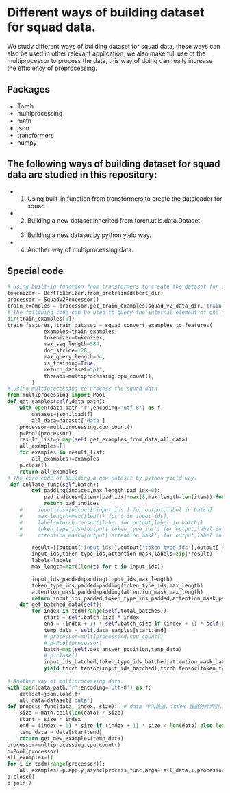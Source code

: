 # Different ways of building dataset for squad data.
We study different ways of building dataset for squad data, these ways can also be used in other relevant application, we also make full use of the multiprocessor to process the data, this way of doing can really increase the efficiency of preprocessing.


## Packages
- Torch
- multiprocessing
- math
- json
- transformers
- numpy

## The following ways of building dataset for squad data are studied in this repository:
- 1) Using built-in function from transformers to create the dataloader for squad

- 2) Building a new dataset inherited from torch.utils.data.Dataset.

- 3) Building a new dataset by python yield way.

- 4) Another way of multiprocessing data.


## Special code
```python
# Using built-in function from transformers to create the dataset for squad
tokenizer = BertTokenizer.from_pretrained(bert_dir)
processor = SquadV2Processor()
train_examples = processor.get_train_examples(squad_v2_data_dir,'train-v2.0.json')
# the following code can be used to query the internal element of one class
dir(train_examples[0])
train_features, train_dataset = squad_convert_examples_to_features(
            examples=train_examples,
            tokenizer=tokenizer,
            max_seq_length=384,
            doc_stride=128,
            max_query_length=64,
            is_training=True,
            return_dataset="pt",
            threads=multiprocessing.cpu_count(),
        )
# Using multiprocessing to process the squad data
from multiprocessing import Pool
def get_samples(self,data_path):
    with open(data_path,'r',encoding='utf-8') as f:
        dataset=json.load(f)
        all_data=dataset['data']
    processor=multiprocessing.cpu_count()
    p=Pool(processor)
    result_list=p.map(self.get_examples_from_data,all_data)
    all_examples=[]
    for examples in result_list:
        all_examples+=examples
    p.close()
    return all_examples
# The core code of building a new dataset by python yield way.
 def collate_func(self,batch):
        def padding(indices,max_length,pad_idx=0):
            pad_indices=[item+[pad_idx]*max(0,max_length-len(item)) for item in indices]
            return pad_indices
    #     input_ids=[output['input_ids'] for output,label in batch]
    #     max_length=max([len(t) for t in input_ids])
    #     labels=torch.tensor([label for output,label in batch])
    #     token_type_ids=[output['token_type_ids'] for output,label in batch]
    #     attention_mask=[output['attention_mask'] for output,label in batch]

        result=[(output['input_ids'],output['token_type_ids'],output['attention_mask'],label) for (output,label) in batch]
        input_ids,token_type_ids,attention_mask,labels=zip(*result)
        labels=labels
        max_length=max([len(t) for t in input_ids])

        input_ids_padded=padding(input_ids,max_length)
        token_type_ids_padded=padding(token_type_ids,max_length)
        attention_mask_padded=padding(attention_mask,max_length)
        return input_ids_padded,token_type_ids_padded,attention_mask_padded,labels
    def get_batched_data(self):
        for index in tqdm(range(self.total_batches)):
            start = self.batch_size * index
            end = (index + 1) * self.batch_size if (index + 1) * self.batch_size < self.total_samples else self.total_samples
            temp_data = self.data_samples[start:end]
            # processor=multiprocessing.cpu_count()
            # p=Pool(processor)
            batch=map(self.get_answer_position,temp_data)
            # p.close()
            input_ids_batched,token_type_ids_batched,attention_mask_batched,labels_batched=self.collate_func(batch)
            yield torch.tensor(input_ids_batched),torch.tensor(token_type_ids_batched),torch.tensor(attention_mask_batched),torch.tensor(labels_batched)
            
# Another way of multiprocessing data.
with open(data_path,'r',encoding='utf-8') as f:
    dataset=json.load(f)
    all_data=dataset['data']
def process_func(data, index, size):  # data 传入数据，index 数据分片索引，size进程数
    size = math.ceil(len(data) / size)
    start = size * index
    end = (index + 1) * size if (index + 1) * size < len(data) else len(data)
    temp_data = data[start:end]
    return get_new_examples(temp_data)
processor=multiprocessing.cpu_count()
p=Pool(processor)
all_examples=[]
for i in tqdm(range(processor)):
    all_examples+=p.apply_async(process_func,args=(all_data,i,processor,)).get()
p.close()
p.join()
```
